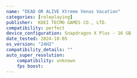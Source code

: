 ```yaml
---
name: "DEAD OR ALIVE Xtreme Venus Vacation"
categories: [roleplaying]
publisher:  KOEI TECMO GAMES CO., LTD.
compatibility: perfect
device_configuration: Snapdragon X Plus - 16 GB
date_tested: 2024-10-05
os_version: "24H2"
compatibility_details: ""
auto_super_resolution:
    compatibility: unknown
    fps boost: 
---
```

